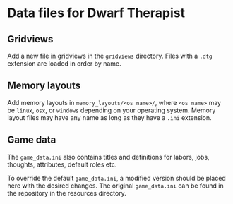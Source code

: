 Data files for Dwarf Therapist
==============================

Gridviews
----------

Add a new file in gridviews in the `gridviews` directory. Files with a `.dtg`
extension are loaded in order by name.


Memory layouts
--------------

Add memory layouts in `memory_layouts/<os name>/`, where `<os name>` may be
`linux`, `osx`, or `windows` depending on your operating system. Memory layout
files may have any name as long as they have a `.ini` extension.


Game data
---------

The `game_data.ini` also contains titles and definitions for labors, jobs,
thoughts, attributes, default roles etc.

To override the default `game_data.ini`, a modified version should be placed
here with the desired changes. The original `game_data.ini` can be found in the
repository in the resources directory.

